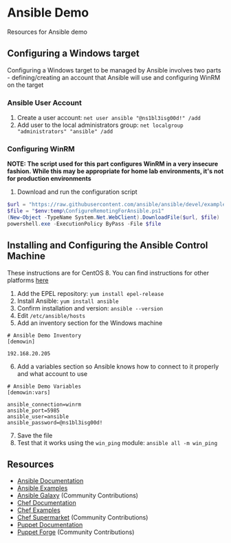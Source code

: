 # Ansible Demo
Resources for Ansible demo

## Configuring a Windows target
Configuring a Windows target to be managed by Ansible involves two parts - defining/creating an account that Ansible will use and configuring WinRM on the target

### Ansible User Account
1. Create a user account:  `net user ansible "@ns1bl3isg00d!" /add`
2. Add user to the local administrators group:  `net localgroup "administrators" "ansible" /add`

### Configuring WinRM
**NOTE: The script used for this part configures WinRM in a very insecure fashion.  While this may be appropriate for home lab environments, it's not for production environments**
1. Download and run the configuration script 
```powershell
$url = "https://raw.githubusercontent.com/ansible/ansible/devel/examples/scripts/ConfigureRemotingForAnsible.ps1"
$file = "$env:temp\ConfigureRemotingForAnsible.ps1"
(New-Object -TypeName System.Net.WebClient).DownloadFile($url, $file)
powershell.exe -ExecutionPolicy ByPass -File $file
```

## Installing and Configuring the Ansible Control Machine
These instructions are for CentOS 8.  You can find instructions for other platforms [here](https://docs.ansible.com/ansible/latest/installation_guide/index.html)
1. Add the EPEL repository:  `yum install epel-release`
2. Install Ansible:  `yum install ansible`
3. Confirm installation and version:  `ansible --version`
4. Edit `/etc/ansible/hosts`
5. Add an inventory section for the Windows machine
```shell
# Ansible Demo Inventory
[demowin]

192.168.20.205
```
6. Add a variables section so Ansible knows how to connect to it properly and what account to use
```shell
# Ansible Demo Variables
[demowin:vars]

ansible_connection=winrm
ansible_port=5985
ansible_user=ansible
ansible_password=@ns1bl3isg00d!
```
7. Save the file
8. Test that it works using the `win_ping` module: `ansible all -m win_ping`

## Resources
* [Ansible Documentation](https://docs.ansible.com/ansible/latest/index.html)
* [Ansible Examples](https://github.com/ansible/ansible-examples)
* [Ansible Galaxy](https://galaxy.ansible.com/) (Community Contributions)
* [Chef Documentation](https://docs.chef.io/)
* [Chef Examples](https://github.com/chef-cft/chef-examples)
* [Chef Supermarket](https://supermarket.chef.io/) (Community Contributions)
* [Puppet Documentation](https://puppet.com/docs/puppet/latest/puppet_index.html)
* [Puppet Forge](https://forge.puppet.com/)  (Community Contributions)